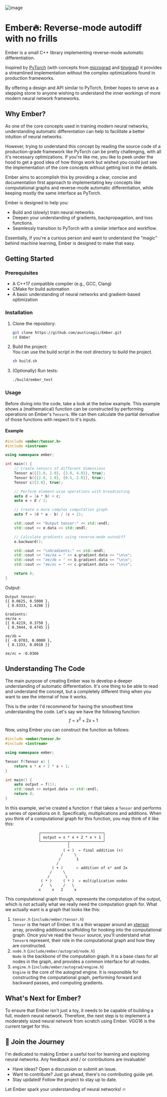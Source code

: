 ![image](https://github.com/user-attachments/assets/28018382-3bc6-4260-ae65-1714bf689360)

# Ember🔥: Reverse-mode autodiff with no frills 

Ember is a small C++ library implementing reverse-mode automatic differentiation. 

Inspired by [PyTorch](https://github.com/pytorch/pytorch) (with concepts from [micrograd](https://github.com/karpathy/micrograd) and [tinygrad](https://github.com/tinygrad/tinygrad)) it provides a streamlined implementation without the complex optimizations found in production frameworks. 

By offering a design and API similar to PyTorch, Ember hopes to serve as a stepping stone to anyone wishing to understand the inner workings of more modern neural network frameworks.


## Why Ember?

As one of the core concepts used in training modern neural networks, understanding automatic differentation can help to facilitate a better intuition of neural networks. 

However, trying to understand this concept by reading the source code of a production-grade framework like PyTorch can be pretty challenging, with all it's necessary optimizations. 
If you're like me, you like to peek under the hood to get a good idea of how things work but wished you could just see the implementation of the core concepts without getting lost in the details.  

Ember aims to accomplish this by providing a clear, concise and documentation first approach to implementating key concepts like computational graphs and reverse-mode automatic differentiation, while keeping mostly the same interface as PyTorch.

Ember is designed to help you:
 - Build and (slowly) train neural networks.
 - Deepen your understanding of gradients, backpropagation, and loss functions.
 - Seamlessly transition to PyTorch with a similar interface and workflow.

Essentially, if you're a curious person and want to understand the "magic" behind machine learning, Ember is designed to make that easy. 


## Getting Started

### Prerequisites

- A C++17 compatible compiler (e.g., GCC, Clang)
- CMake for build automation
- A basic understanding of neural networks and gradient-based optimization

### Installation

1. Clone the repository:
   ```bash
   git clone https://github.com/austinagii/Ember.git
   cd Ember
   ```
2. Build the project: </br>
   You can use the build script in the root directory to build the project.
   ```bash
   sh build.sh
   ```
3. (Optionally) Run tests: </br>
   ```bash
   ./build/ember_test
   ```

### Usage

Before diving into the code, take a look at the below example. This example shows a (mathematical) function can be constructed by performing operations on Ember's `Tensor`s. We can then calculate the partial derivative of those functions with respect to it's inputs. 

#### Example

```cpp
#include <ember/tensor.h>
#include <iostream>

using namespace ember;

int main() {
    // Create tensors of different dimensions
    Tensor a({{1.0, 2.0}, {3.0, 4.0}}, true);
    Tensor b({{2.0, 1.0}, {0.5, 2.0}}, true);
    Tensor c({3.0}, true);

    // Perform element-wise operations with broadcasting
    auto d = (a * b) + c;  
    auto e = d / 2; 

    // Create a more complex computation graph
    auto f = (d * a - b) / (c + 2);

    std::cout << "Output tensor:" << std::endl;
    std::cout << e.data << std::endl;

    // Calculate gradients using reverse-mode autodiff
    e.backward();

    std::cout << "\nGradients:" << std::endl;
    std::cout << "∂e/∂a = " << a.gradient.data << "\n\n";
    std::cout << "∂e/∂b = " << b.gradient.data << "\n\n";
    std::cout << "∂e/∂c = " << c.gradient.data << "\n\n";

    return 0;
}
```

Output:
```
Output tensor:
{{ 0.0625, 0.5000 },
 { 0.8333, 1.4286 }}

Gradients:
∂e/∂a = 
{{ 0.4219, 0.3750 },
 { 0.3444, 0.4745 }}

∂e/∂b = 
{{ -0.0703, 0.0000 },
 { 0.1333, 0.0918 }}

∂e/∂c = -0.0366
```

## Understanding The Code

The main purpose of creating Ember was to develop a deeper understanding of automatic differentiation. It's one thing to be able to read and understand the concept, but a completely different thing when you want to see the internal of how it works.  

This is the order I'd recommend for having the smoothest time understanding the code. Let's say we have the following function:
$$f = x^2 + 2x + 1$$

Now, using Ember you can construct the function as follows:
```c++
#include <ember/tensor.h>
#include <iostream>

using namespace ember;

Tensor f(Tensor x) {
    return x * x + 2 * x + 1;
}

int main() {
    auto output = f(1);
    std::cout << output.data << std::endl;
    return 0;
}
```
In this example, we've created a function `f` that takes a `Tensor` and performs a series of operations on it. Specifically, multiplications and additions. When you think of a computational graph for this function, you may think of it like this:

```
               ┌────────────────────────────┐
               │ output = x * x + 2 * x + 1 │ 
               └────────────┬───────────────┘
                            │
                          ( + )  ← final addition (+)
                         /     \
                        /       1
                       /
                     ( + )      ← addition of x² and 2x
                    /     \
                   /       \
                ( * )     ( * )  ← multiplication nodes
                /   \     /   \
               x     x   2     x
```

This computational graph though, represents the computation of the output, which is not actually what we really need the computation graph for. What we actually want is a graph that looks like this:




1. `tensor.h` (`include/ember/tensor.h`)  
   `Tensor` is the heart of Ember. It is a thin wrapper around an [xtensor](https://xtensor.readthedocs.io/en/latest/) array, providing additional scaffolding for hooking into the computational graph. Once you've read the `Tensor` source, you'll understand what `Tensor`s represent, their role in the computational graph and how they are constructed. 
2. `node.h` (`include/ember/autograd/node.h`)  
   `Node` is the backbone of the computation graph. It is a base class for all nodes in the graph, and provides a common interface for all nodes.
3. `engine.h` (`include/ember/autograd/engine.h`)  
   `Engine` is the core of the autograd engine. It is responsible for constructing the computational graph, performing forward and backward passes, and computing gradients.

## What's Next for Ember?

To ensure that Ember isn't just a toy, it needs to be capable of building a full, modern neural network. Therefore, the next step is to implement a moderately sized neural network from scratch using Ember. VGG16 is the current target for this.  

## 🌟 Join the Journey

I'm dedicated to making Ember a useful tool for learning and exploring neural networks. Any feedback and / or contributions are invaluable!
 - Have ideas? Open a discussion or submit an issue.
 - Want to contribute? Just go ahead, there's no contributing guide yet.
 - Stay updated! Follow the project to stay up to date.

Let Ember spark your understanding of neural networks! 🔥
